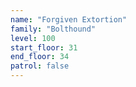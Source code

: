 ```yaml
---
name: "Forgiven Extortion"
family: "Bolthound"
level: 100
start_floor: 31
end_floor: 34
patrol: false
---
```

